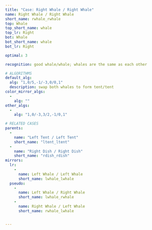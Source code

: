 ```yaml
---
title: "Case: Right Whale / Right Whale"
name: Right Whale / Right Whale
short_name: rwhale_rwhale
top: Whale
top_short_name: whale
top_lr: Right
bot: Whale
bot_short_name: whale
bot_lr: Right

optimal: 3

recognition: good whale/whale; whales are the same as each other

# ALGORITHMS
default_alg:
  alg: "1,0/5,-1/-3,0/0,1"
  description: swap both whales to form tent/tent
color_mirror_algs:
  -
    alg: ""
other_algs:
  -
    alg: "1,0/-3,3/2,-1/0,1"

# RELATED CASES
parents:
  -
    name: "Left Tent / Left Tent"
    short_name: "ltent_ltent"
  -
    name: "Right Dish / Right Dish"
    short_name: "rdish_rdish"
mirrors:
  lr:
    -
      name: Left Whale / Left Whale
      short_name: lwhale_lwhale
  pseudo:
    -
      name: Left Whale / Right Whale
      short_name: lwhale_rwhale
    -
      name: Right Whale / Left Whale
      short_name: rwhale_lwhale


---
```


